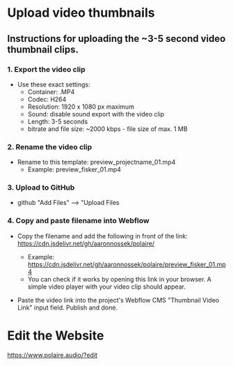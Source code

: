 # Upload video thumbnails

## Instructions for uploading the ~3-5 second video thumbnail clips. 

### 1. Export the video clip
- Use these exact settings:
  - Container: .MP4
  - Codec: H264
  - Resolution: 1920 x 1080 px maximum
  - Sound: disable sound export with the video clip
  - Length: 3-5 seconds
  - bitrate and file size: ~2000 kbps - file size of max. 1 MB

### 2. Rename the video clip
- Rename to this template: preview_projectname_01.mp4
  - Example: preview_fisker_01.mp4

### 3. Upload to GitHub
- github "Add Files" --> "Upload Files

### 4. Copy and paste filename into Webflow
- Copy the filename and add the following in front of the link: https://cdn.jsdelivr.net/gh/aaronnossek/polaire/
  - Example: https://cdn.jsdelivr.net/gh/aaronnossek/polaire/preview_fisker_01.mp4
  - You can check if it works by opening this link in your browser. A simple video player with your video clip should appear.

- Paste the video link into the project's Webflow CMS "Thumbnail Video Link" input field. Publish and done.

# Edit the Website
https://www.polaire.audio/?edit
